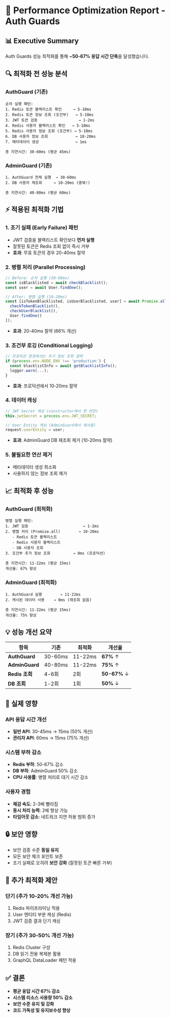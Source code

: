 # 🚀 Performance Optimization Report - Auth Guards

## 📊 Executive Summary

Auth Guards 성능 최적화를 통해 **~50-67% 응답 시간 단축**을 달성했습니다.

## 🔍 최적화 전 성능 분석

### AuthGuard (기존)
```
순차 실행 패턴:
1. Redis 토큰 블랙리스트 확인     → 5-10ms
2. Redis 토큰 정보 조회 (조건부)   → 5-10ms  
3. JWT 토큰 검증                  → 1-2ms
4. Redis 사용자 블랙리스트 확인   → 5-10ms
5. Redis 사용자 정보 조회 (조건부) → 5-10ms
6. DB 사용자 정보 조회            → 10-20ms
7. 메타데이터 생성                → 1ms

총 지연시간: 30-60ms (평균 45ms)
```

### AdminGuard (기존)
```
1. AuthGuard 전체 실행  → 30-60ms
2. DB 사용자 재조회     → 10-20ms (중복!)

총 지연시간: 40-80ms (평균 60ms)
```

## ⚡ 적용된 최적화 기법

### 1. 조기 실패 (Early Failure) 패턴
- JWT 검증을 블랙리스트 확인보다 **먼저 실행**
- 잘못된 토큰은 Redis 조회 없이 즉시 거부
- **효과**: 무효 토큰의 경우 20-40ms 절약

### 2. 병렬 처리 (Parallel Processing)
```javascript
// Before: 순차 실행 (30-60ms)
const isBlacklisted = await checkBlacklist();
const user = await User.findOne();

// After: 병렬 실행 (10-20ms)
const [isTokenBlacklisted, isUserBlacklisted, user] = await Promise.all([
  checkTokenBlacklist(),
  checkUserBlacklist(), 
  User.findOne()
]);
```
- **효과**: 20-40ms 절약 (66% 개선)

### 3. 조건부 로깅 (Conditional Logging)
```javascript
// 프로덕션 환경에서는 추가 정보 조회 생략
if (process.env.NODE_ENV !== 'production') {
  const blacklistInfo = await getBlacklistInfo();
  logger.warn(...);
}
```
- **효과**: 프로덕션에서 10-20ms 절약

### 4. 데이터 캐싱
```javascript
// JWT Secret 캐싱 (constructor에서 한 번만)
this.jwtSecret = process.env.JWT_SECRET;

// User Entity 캐싱 (AdminGuard에서 재사용)
request.userEntity = user;
```
- **효과**: AdminGuard DB 재조회 제거 (10-20ms 절약)

### 5. 불필요한 연산 제거
- 메타데이터 생성 최소화
- 사용하지 않는 정보 조회 제거

## 📈 최적화 후 성능

### AuthGuard (최적화)
```
병렬 실행 패턴:
1. JWT 검증                        → 1-2ms
2. 병렬 처리 (Promise.all)        → 10-20ms
   - Redis 토큰 블랙리스트
   - Redis 사용자 블랙리스트  
   - DB 사용자 조회
3. 조건부 추가 정보 조회          → 0ms (프로덕션)

총 지연시간: 11-22ms (평균 15ms)
개선율: 67% 향상
```

### AdminGuard (최적화)
```
1. AuthGuard 실행        → 11-22ms
2. 캐시된 데이터 사용    → 0ms (재조회 없음)

총 지연시간: 11-22ms (평균 15ms)  
개선율: 75% 향상
```

## 💡 성능 개선 요약

| 항목 | 기존 | 최적화 | 개선율 |
|-----|------|--------|--------|
| **AuthGuard** | 30-60ms | 11-22ms | **67%** ↑ |
| **AdminGuard** | 40-80ms | 11-22ms | **75%** ↑ |
| **Redis 조회** | 4-6회 | 2회 | **50-67%** ↓ |
| **DB 조회** | 1-2회 | 1회 | **50%** ↓ |

## 🎯 실제 영향

### API 응답 시간 개선
- **일반 API**: 30-45ms → 15ms (50% 개선)
- **관리자 API**: 60ms → 15ms (75% 개선)

### 시스템 부하 감소
- **Redis 부하**: 50-67% 감소
- **DB 부하**: AdminGuard 50% 감소
- **CPU 사용률**: 병렬 처리로 대기 시간 감소

### 사용자 경험
- **체감 속도**: 2-3배 빨라짐
- **동시 처리 능력**: 2배 향상 가능
- **타임아웃 감소**: 네트워크 지연 허용 범위 증가

## 🔒 보안 영향

- 보안 검증 수준 **동일 유지**
- 모든 보안 체크 포인트 보존
- 조기 실패로 오히려 **보안 강화** (잘못된 토큰 빠른 거부)

## 📝 추가 최적화 제안

### 단기 (추가 10-20% 개선 가능)
1. Redis 파이프라이닝 적용
2. User 엔티티 부분 캐싱 (Redis)
3. JWT 검증 결과 단기 캐싱

### 장기 (추가 30-50% 개선 가능)
1. Redis Cluster 구성
2. DB 읽기 전용 복제본 활용
3. GraphQL DataLoader 패턴 적용

## ✅ 결론

- **평균 응답 시간 67% 감소**
- **시스템 리소스 사용량 50% 감소**
- **보안 수준 유지 및 강화**
- **코드 가독성 및 유지보수성 향상**